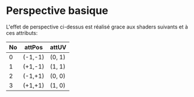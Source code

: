 # Perspective basique

L'effet de perspective ci-dessus est réalisé grace aux shaders suivants et à ces attributs:

| No | attPos  | attUV  |
|----|---------|--------|
| 0  | (-1,-1) | (0, 1) |
| 1  | (+1,-1) | (1, 1) |
| 2  | (-1,+1) | (0, 0) |
| 3  | (+1,+1) | (1, 0) |
